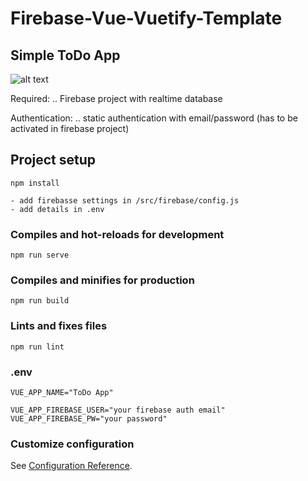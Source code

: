 # Firebase-Vue-Vuetify-Template
## Simple ToDo App


![alt text](https://www.lxmcloud.tk/git/todo.png)


Required:
.. Firebase project with realtime database

Authentication:
.. static authentication with email/password (has to be activated in firebase project)


## Project setup
```
npm install

- add firebasse settings in /src/firebase/config.js
- add details in .env
```

### Compiles and hot-reloads for development
```
npm run serve
```

### Compiles and minifies for production
```
npm run build
```

### Lints and fixes files
```
npm run lint
```

### .env
```
VUE_APP_NAME="ToDo App"

VUE_APP_FIREBASE_USER="your firebase auth email"
VUE_APP_FIREBASE_PW="your password"
```






### Customize configuration
See [Configuration Reference](https://cli.vuejs.org/config/).


